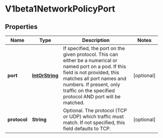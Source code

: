 
# V1beta1NetworkPolicyPort

## Properties
Name | Type | Description | Notes
------------ | ------------- | ------------- | -------------
**port** | [**IntOrString**](IntOrString.md) | If specified, the port on the given protocol.  This can either be a numerical or named port on a pod.  If this field is not provided, this matches all port names and numbers. If present, only traffic on the specified protocol AND port will be matched. |  [optional]
**protocol** | **String** | Optional.  The protocol (TCP or UDP) which traffic must match. If not specified, this field defaults to TCP. |  [optional]



